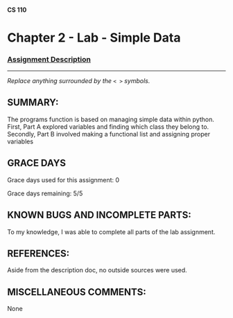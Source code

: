 #### CS 110
# Chapter 2 - Lab - Simple Data

### [Assignment Description](https://docs.google.com/document/d/1FEJtyCAl-Vev8L4LBngNbdDVhudky6W-SqmpRh4ngTI/edit?usp=sharing)

***

_Replace anything surrounded by the `< >` symbols._

## SUMMARY:
 The programs function is based on managing simple data within python. First, Part A explored variables and finding which class they belong to. Secondly, Part B involved making a functional list and assigning proper variables

## GRACE DAYS
Grace days used for this assignment: 0

Grace days remaining: 5/5

## KNOWN BUGS AND INCOMPLETE PARTS:
To my knowledge, I was able to complete all parts of the lab assignment. 

## REFERENCES:
Aside from the description doc, no outside sources were used. 

## MISCELLANEOUS COMMENTS:
None
